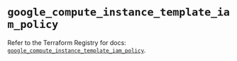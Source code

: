 # `google_compute_instance_template_iam_policy`

Refer to the Terraform Registry for docs: [`google_compute_instance_template_iam_policy`](https://registry.terraform.io/providers/hashicorp/google/6.31.0/docs/resources/compute_instance_template_iam_policy).
